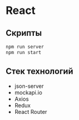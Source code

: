# React 

## Скрипты
```bash
npm run server
npm run start
```

## Стек технологий

* json-server
* mockapi.io
* Axios
* Redux
* React Router